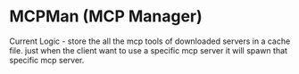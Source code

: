 # MCPMan (MCP Manager)

Current Logic - store the all the mcp tools of downloaded servers in a cache file. just when the client want to use a specific mcp server it will spawn that specific mcp server. 

